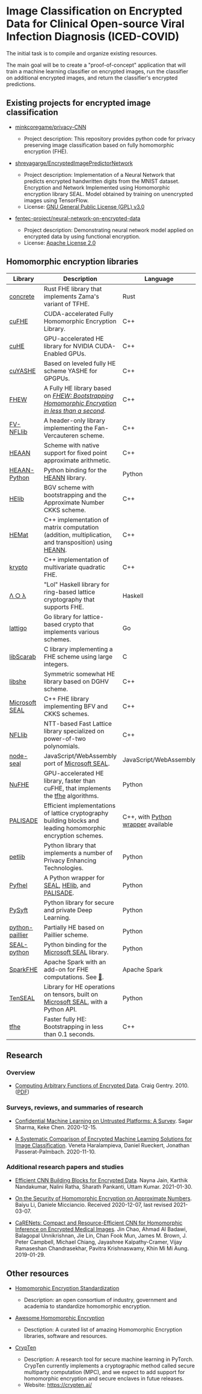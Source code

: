 # Image Classification on Encrypted Data for Clinical Open-source Viral Infection Diagnosis (ICED-COVID) 

The initial task is to compile and organize existing resources.

The main goal will be to create a "proof-of-concept" application that will train a machine learning classifier on encrypted images, run the classifier on additional encrypted images, and return the classifier's encrypted predictions.

## Existing projects for encrypted image classification

- [minkcoregame/privacy-CNN](https://github.com/minkcoregame/privacy-CNN)
  - Project description: This repository provides python code for privacy preserving image classification based on fully homomorphic encryption (FHE).

- [shreyagarge/EncryptedImagePredictorNetwork](https://github.com/shreyagarge/EncryptedImagePredictorNetwork)
  - Project description: Implementation of a Neural Network that predicts encrypted handwritten digits from the MNIST dataset. Encryption and Network Implemented using Homomorphic encryption library SEAL. Model obtained by training on unencrypted images using TensorFlow.
  - License: [GNU General Public License (GPL) v3.0](https://github.com/ibarrond/Pyfhel/blob/master/LICENSE.txt)

- [fentec-project/neural-network-on-encrypted-data](https://github.com/fentec-project/neural-network-on-encrypted-data)
  - Project description: Demonstrating neural network model applied on encrypted data by using functional encryption.
  - License: [Apache License 2.0](https://github.com/fentec-project/neural-network-on-encrypted-data/blob/master/LICENSE)

<!--
#### No description or license

- [linaelsadek/ClassificationOverEncryptedImages](https://github.com/linaelsadek/ClassificationOverEncryptedImages)

- [Chaozs/771-Tensorflow-Encrypted-Image-Classification](https://github.com/Chaozs/771-Tensorflow-Encrypted-Image-Classification)
-->



## Homomorphic encryption libraries

Library | Description | Language | License
-|-|-|-
[concrete](https://github.com/zama-ai/concrete) | Rust FHE library that implements Zama's variant of TFHE. | Rust | [GNU Affero General Public License (AGPL) v3.0](https://github.com/zama-ai/concrete/blob/master/concrete/LICENSE) (concrete/concrete/LICENSE)
[cuFHE](https://github.com/vernamlab/cuFHE) | CUDA-accelerated Fully Homomorphic Encryption Library. | C++ |  [MIT License](https://github.com/vernamlab/cuFHE/blob/master/LICENSE)
[cuHE](https://github.com/vernamlab/cuHE) | GPU-accelerated HE library for NVIDIA CUDA-Enabled GPUs. | C++ |  [MIT License](https://github.com/vernamlab/cuHE/blob/master/LICENSE)
[cuYASHE](https://github.com/cuyashe-library/cuyashe) | Based on leveled fully HE scheme YASHE for GPGPUs. | C++ | [GNU General Public License (GPL) v3.0](https://github.com/cuyashe-library/cuyashe/blob/master/COPYING)
[FHEW](https://github.com/lducas/FHEW) | A Fully HE library based on [_FHEW: Bootstrapping Homomorphic Encryption in less than a second_](https://eprint.iacr.org/2014/816). | C++ |  [GNU General Public License (GPL) v2.0, or (at your option) any later version](https://github.com/lducas/FHEW/blob/master/LICENSE)
[FV-NFLlib](https://github.com/CryptoExperts/FV-NFLlib) | A header-only library implementing the Fan-Vercauteren scheme. | C++ | [GNU General Public License (GPL) v3.0](https://github.com/CryptoExperts/FV-NFLlib/blob/master/LICENSE)
<a name="HEAAN">[HEAAN](https://github.com/snucrypto/HEAAN) | Scheme with native support for fixed point approximate arithmetic. | C++ | [Creative Commons Attribution-NonCommercial 3.0 Unported (CC BY-NC 3.0)](https://github.com/snucrypto/HEAAN/blob/master/LICENSE)
[HEAAN-Python](https://github.com/Huelse/HEAAN-Python) | Python binding for the [HEANN](#HEAAN) library. | Python | [MIT License](https://github.com/Huelse/HEAAN-Python/blob/master/LICENSE)
<a name="HElib">[HElib](https://github.com/HomEnc/HElib) | BGV scheme with bootstrapping and the Approximate Number CKKS scheme. | C++ | [Apache License 2.0](https://github.com/homenc/HElib/blob/master/LICENSE.md)
[HEMat](https://github.com/K-miran/HEMat) | C++ implementation of matrix computation (addition, multiplication, and transposition) using [HEANN](#HEAAN). | C++ | [MIT License](https://github.com/K-miran/HEMat/blob/master/LICENSE)
[krypto](https://github.com/kryptnostic/krypto) | C++ implementation of multivariate quadratic FHE. | C++ |
[Λ ○ λ](https://github.com/cpeikert/Lol) | "Lol" Haskell library for ring-based lattice cryptography that supports FHE. | Haskell | [GNU General Public License (GPL) v3.0](https://github.com/cpeikert/Lol/blob/master/lol/LICENSE) (Lol/lol/LICENSE)
<a name="lattigo">[lattigo](https://github.com/ldsec/lattigo) | Go library for lattice-based crypto that implements various schemes. | Go | [Apache License 2.0](https://github.com/ldsec/lattigo/blob/master/LICENSE)
[libScarab](https://github.com/hcrypt-project/libScarab) | C library implementing a FHE scheme using large integers. | C | [Educational or academic use.](https://github.com/hcrypt-project/libScarab#license)
[libshe](https://github.com/bogdan-kulynych/libshe) | Symmetric somewhat HE library based on DGHV scheme. | C++ | [GNU General Public License (GPL) v3.0](https://github.com/bogdan-kulynych/libshe/blob/master/LICENSE)
<a name="SEAL">[Microsoft SEAL](https://github.com/microsoft/SEAL) | C++ FHE library implementing BFV and CKKS schemes.</a> | C++ | [MIT License](https://github.com/microsoft/SEAL/blob/main/LICENSE)
[NFLlib](https://github.com/quarkslab/NFLlib) | NTT-based Fast Lattice library specialized on power-of-two polynomials. | C++ | [MIT License](https://github.com/quarkslab/NFLlib/blob/master/MIT_LICENSE.txt)
[node-seal](https://github.com/morfix-io/node-seal) | JavaScript/WebAssembly port of [Microsoft SEAL](#SEAL). | JavaScript/WebAssembly | [MIT License](https://github.com/morfix-io/node-seal/blob/master/LICENSE)
[NuFHE](https://github.com/nucypher/nufhe) | GPU-accelerated HE library, faster than cuFHE, that implements the [tfhe](#tfhe) algorithms. | Python | [GNU General Public License (GPL) v3.0](https://github.com/nucypher/nufhe/blob/master/LICENSE.md)
<a name="PALISADE">[PALISADE](https://palisade-crypto.org/software-library) | Efficient implementations of lattice cryptography building blocks and leading homomorphic encryption schemes. | C++, with [Python wrapper](https://gitlab.com/palisade/palisade-python-demo) available | [BSD 2-Clause](https://gitlab.com/palisade/palisade-release/-/blob/master/LICENSE)
[petlib](https://github.com/gdanezis/petlib) | Python library that implements a number of Privacy Enhancing Technologies. | Python |  [BSD 2-Clause](https://github.com/gdanezis/petlib/blob/master/LICENSE.txt)
[Pyfhel](https://github.com/ibarrond/Pyfhel) | A Python wrapper for [SEAL](#SEAL), [HElib](#HElib), and [PALISADE](#PALISADE). | Python | [GNU General Public License (GPL) v3.0](https://github.com/ibarrond/Pyfhel/blob/master/LICENSE.txt)
[PySyft](https://github.com/OpenMined/PySyft) | Python library for secure and private Deep Learning. | Python | [Apache License 2.0](https://github.com/OpenMined/PySyft/blob/main/packages/syft/LICENSE) (PySyft/packages/syft/LICENSE)
[python-paillier](https://github.com/data61/python-paillier) | Partially HE based on Paillier scheme. | Python | [GNU General Public License (GPL) v3.0](https://github.com/data61/python-paillier/blob/master/LICENSE.txt)
[SEAL-python](https://github.com/Huelse/SEAL-Python/) | Python binding for the [Microsoft SEAL](#SEAL) library. | Python |  [MIT License](https://github.com/Huelse/SEAL-Python/blob/master/LICENSE)
[SparkFHE](https://github.com/SpiRITlab/spark) | Apache Spark with an add-on for FHE computations. See [:page_facing_up:](https://homomorphicencryption.org/wp-content/uploads/2019/08/poster_5.pdf). | Apache Spark | [Apache License 2.0](https://github.com/SpiRITlab/spark/blob/master/LICENSE)
[TenSEAL](https://github.com/OpenMined/TenSEAL) | Library for HE operations on tensors, built on [Microsoft SEAL](#SEAL), with a Python API. | Python | [Apache License 2.0](https://github.com/OpenMined/TenSEAL/blob/master/LICENSE)
<a name="tfhe">[tfhe](https://github.com/tfhe/tfhe) | Faster fully HE: Bootstrapping in less than 0.1 seconds.</a> | C++ | [Apache License 2.0](https://github.com/tfhe/tfhe/blob/master/LICENSE)

<!--

- [concrete](https://github.com/zama-ai/concrete) - Rust FHE library that implements Zama's variant of TFHE.
  - License: [GNU Affero General Public License (AGPL) v3.0](https://github.com/zama-ai/concrete/blob/master/concrete/LICENSE) (concrete/concrete/LICENSE)
- [cuFHE](https://github.com/vernamlab/cuFHE) - CUDA-accelerated Fully Homomorphic Encryption Library. (C++)
  - License: [MIT License](https://github.com/vernamlab/cuFHE/blob/master/LICENSE)
- [cuHE](https://github.com/vernamlab/cuHE) - GPU-accelerated HE library for NVIDIA CUDA-Enabled GPUs. (C++)
  - License: [MIT License](https://github.com/vernamlab/cuHE/blob/master/LICENSE)
- [cuYASHE](https://github.com/cuyashe-library/cuyashe) - Based on leveled fully HE scheme YASHE for GPGPUs. (C++)
  - License: [GNU General Public License (GPL) v3.0](https://github.com/cuyashe-library/cuyashe/blob/master/COPYING)
- [FHEW](https://github.com/lducas/FHEW) - A Fully HE library based on [_FHEW: Bootstrapping Homomorphic Encryption in less than a second_](https://eprint.iacr.org/2014/816). (C++)
  - License: [GNU General Public License (GPL) v2.0, or (at your option) any later version](https://github.com/lducas/FHEW/blob/master/LICENSE)
- [FV-NFLlib](https://github.com/CryptoExperts/FV-NFLlib) - A header-only library implementing the Fan-Vercauteren scheme. (C++)
  - License: [GNU General Public License (GPL) v3.0](https://github.com/CryptoExperts/FV-NFLlib/blob/master/LICENSE)
- <a name="HEAAN">[HEAAN](https://github.com/snucrypto/HEAAN) -  Scheme with native support for fixed point approximate arithmetic. (C++)
  - License: [Creative Commons Attribution-NonCommercial 3.0 Unported (CC BY-NC 3.0)](https://github.com/snucrypto/HEAAN/blob/master/LICENSE)
- [HEAAN-Python](https://github.com/Huelse/HEAAN-Python) - Python binding for the [HEANN](#HEAAN) library.
  - License: [MIT License](https://github.com/Huelse/HEAAN-Python/blob/master/LICENSE)
- <a name="HElib">[HElib](https://github.com/HomEnc/HElib) - BGV scheme with bootstrapping and the Approximate Number CKKS scheme. (C++)
  - License: [Apache License 2.0](https://github.com/homenc/HElib/blob/master/LICENSE.md)
- [HEMat](https://github.com/K-miran/HEMat) - C++ implementation of matrix computation (addition, multiplication, and transposition) using [HEANN](#HEAAN).
  - License: [MIT License](https://github.com/K-miran/HEMat/blob/master/LICENSE)
- [krypto](https://github.com/kryptnostic/krypto) - C++ implementation of multivariate quadratic FHE.
- [Λ ○ λ](https://github.com/cpeikert/Lol) - "Lol" Haskell library for ring-based lattice cryptography that supports FHE.
  - License: [GNU General Public License (GPL) v3.0](https://github.com/cpeikert/Lol/blob/master/lol/LICENSE) (Lol/lol/LICENSE)
- <a name="lattigo">[lattigo](https://github.com/ldsec/lattigo) - Go library for lattice-based crypto that implements various schemes.
  - License: [Apache License 2.0](https://github.com/ldsec/lattigo/blob/master/LICENSE)
- [libScarab](https://github.com/hcrypt-project/libScarab) - C library implementing a FHE scheme using large integers.
  - License: [Educational or academic use.](https://github.com/hcrypt-project/libScarab#license)
- [libshe](https://github.com/bogdan-kulynych/libshe) - Symmetric somewhat HE library based on DGHV scheme. (C++)
  - License: [GNU General Public License (GPL) v3.0](https://github.com/bogdan-kulynych/libshe/blob/master/LICENSE)
- <a name="SEAL">[Microsoft SEAL](https://github.com/microsoft/SEAL) - C++ FHE library implementing BFV and CKKS schemes.</a>
  - License: [MIT License](https://github.com/microsoft/SEAL/blob/main/LICENSE)
- [NFLlib](https://github.com/quarkslab/NFLlib) - NTT-based Fast Lattice library specialized on power-of-two polynomials. (C++)
  - License: [MIT License](https://github.com/quarkslab/NFLlib/blob/master/MIT_LICENSE.txt)
- [node-seal](https://github.com/morfix-io/node-seal) - JavaScript/WebAssembly port of [Microsoft SEAL](#SEAL).
  - License: [MIT License](https://github.com/morfix-io/node-seal/blob/master/LICENSE)
- [NuFHE](https://github.com/nucypher/nufhe) - GPU-accelerated HE library, faster than cuFHE, that implements the [tfhe](#tfhe) algorithms. (Python)
  - License: [GNU General Public License (GPL) v3.0](https://github.com/nucypher/nufhe/blob/master/LICENSE.md)
- <a name="PALISADE">[PALISADE](https://palisade-crypto.org/software-library) - Efficient implementations of lattice cryptography building blocks and leading homomorphic encryption schemes. (C++, with [Python wrapper](https://gitlab.com/palisade/palisade-python-demo) available)
  - License: [BSD 2-Clause](https://gitlab.com/palisade/palisade-release/-/blob/master/LICENSE)
- [petlib](https://github.com/gdanezis/petlib) - Python library that implements a number of Privacy Enhancing Technologies.
  - License: [BSD 2-Clause](https://github.com/gdanezis/petlib/blob/master/LICENSE.txt)
- [Pyfhel](https://github.com/ibarrond/Pyfhel) - A Python wrapper for [SEAL](#SEAL), [HElib](#HElib), and [PALISADE](#PALISADE).
  - License: [GNU General Public License (GPL) v3.0](https://github.com/ibarrond/Pyfhel/blob/master/LICENSE.txt)
- [PySyft](https://github.com/OpenMined/PySyft) - Python library for secure and private Deep Learning.
  - License: [Apache License 2.0](https://github.com/OpenMined/PySyft/blob/main/packages/syft/LICENSE) (PySyft/packages/syft/LICENSE)
- [python-paillier](https://github.com/data61/python-paillier) - Partially HE based on Paillier scheme.
  - License: [GNU General Public License (GPL) v3.0](https://github.com/data61/python-paillier/blob/master/LICENSE.txt)
- [SEAL-python](https://github.com/Huelse/SEAL-Python/) - Python binding for the [Microsoft SEAL](#SEAL) library.
  - License: [MIT License](https://github.com/Huelse/SEAL-Python/blob/master/LICENSE)
- [SparkFHE](https://github.com/SpiRITlab/spark) - Apache Spark with an add-on for FHE computations. See [:page_facing_up:](https://homomorphicencryption.org/wp-content/uploads/2019/08/poster_5.pdf).
  - License: [Apache License 2.0](https://github.com/SpiRITlab/spark/blob/master/LICENSE)
- [TenSEAL](https://github.com/OpenMined/TenSEAL) - Library for HE operations on tensors, built on [Microsoft SEAL](#SEAL), with a Python API.
  - License: [Apache License 2.0](https://github.com/OpenMined/TenSEAL/blob/master/LICENSE)
- <a name="tfhe">[tfhe](https://github.com/tfhe/tfhe) - Faster fully HE: Bootstrapping in less than 0.1 seconds. (C++)</a>
  - License: [Apache License 2.0](https://github.com/tfhe/tfhe/blob/master/LICENSE)

-->

## Research 

### Overview

- [Computing Arbitrary Functions of Encrypted Data](https://cacm.acm.org/magazines/2010/3/76272-computing-arbitrary-functions-of-encrypted-data/fulltext). Craig Gentry. 2010. ([PDF](https://crypto.stanford.edu/craig/easy-fhe.pdf))

### Surveys, reviews, and summaries of research

- [Confidential Machine Learning on Untrusted Platforms: A Survey](https://deepai.org/publication/confidential-machine-learning-on-untrusted-platforms-a-survey). Sagar Sharma, Keke Chen. 2020-12-15.

- [A Systematic Comparison of Encrypted Machine Learning Solutions for Image Classification](https://deepai.org/publication/a-systematic-comparison-of-encrypted-machine-learning-solutions-for-image-classification). Veneta Haralampieva, Daniel Rueckert, Jonathan Passerat-Palmbach. 2020-11-10.


### Additional research papers and studies

- [Efficient CNN Building Blocks for Encrypted Data](https://deepai.org/publication/efficient-cnn-building-blocks-for-encrypted-data). Nayna Jain, Karthik Nandakumar, Nalini Ratha, Sharath Pankanti, Uttam Kumar. 2021-01-30.

- [On the Security of Homomorphic Encryption on Approximate Numbers](https://eprint.iacr.org/2020/1533). Baiyu Li, Daniele Micciancio. Received 2020-12-07, last revised 2021-03-07.

- [CaRENets: Compact and Resource-Efficient CNN for Homomorphic Inference on Encrypted Medical Images](https://deepai.org/publication/carenets-compact-and-resource-efficient-cnn-for-homomorphic-inference-on-encrypted-medical-images). Jin Chao, Ahmad Al Badawi, Balagopal Unnikrishnan, Jie Lin, Chan Fook Mun, James M. Brown, J. Peter Campbell, Michael Chiang, Jayashree Kalpathy-Cramer, Vijay Ramaseshan Chandrasekhar, Pavitra Krishnaswamy, Khin Mi Mi Aung. 2019-01-29.


## Other resources

- [Homomorphic Encryption Standardization](https://homomorphicencryption.org/)
  - Description: an open consortium of industry, government and academia to standardize homomorphic encryption.

- [Awesome Homomorphic Encryption](https://github.com/jonaschn/awesome-he)
  - Desctiption: A curated list of amazing Homomorphic Encryption libraries, software and resources.

- [CrypTen](https://github.com/facebookresearch/CrypTen)
  - Description: A research tool for secure machine learning in PyTorch. CrypTen currently implements a cryptographic method called secure multiparty computation (MPC), and we expect to add support for homomorphic encryption and secure enclaves in futue releases. 
  - Website: https://crypten.ai/
